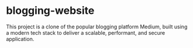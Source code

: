 # blogging-website
This project is a clone of the popular blogging platform Medium, built using a modern tech stack to deliver a scalable, performant, and secure application.
